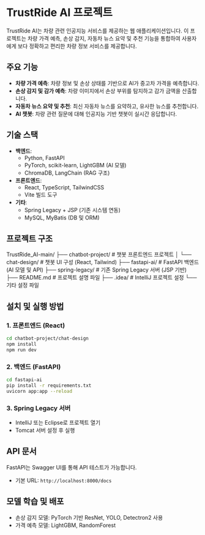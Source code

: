 # TrustRide AI 프로젝트

TrustRide AI는 차량 관련 인공지능 서비스를 제공하는 웹 애플리케이션입니다. 이 프로젝트는 차량 가격 예측, 손상 감지, 자동차 뉴스 요약 및 추천 기능을 통합하여 사용자에게 보다 정확하고 편리한 차량 정보 서비스를 제공합니다.

## 주요 기능
- **차량 가격 예측**: 차량 정보 및 손상 상태를 기반으로 AI가 중고차 가격을 예측합니다.
- **손상 감지 및 감가 예측**: 차량 이미지에서 손상 부위를 탐지하고 감가 금액을 산출합니다.
- **자동차 뉴스 요약 및 추천**: 최신 자동차 뉴스를 요약하고, 유사한 뉴스를 추천합니다.
- **AI 챗봇**: 차량 관련 질문에 대해 인공지능 기반 챗봇이 실시간 응답합니다.

## 기술 스택
- **백엔드**: 
  - Python, FastAPI
  - PyTorch, scikit-learn, LightGBM (AI 모델)
  - ChromaDB, LangChain (RAG 구조)
- **프론트엔드**:
  - React, TypeScript, TailwindCSS
  - Vite 빌드 도구
- **기타**:
  - Spring Legacy + JSP (기존 시스템 연동)
  - MySQL, MyBatis (DB 및 ORM)

## 프로젝트 구조

TrustRide_AI-main/
├── chatbot-project/           # 챗봇 프론트엔드 프로젝트
│   └── chat-design/           # 챗봇 UI 구성 (React, Tailwind)
├── fastapi-ai/                # FastAPI 백엔드 (AI 모델 및 API)
├── spring-legacy/             # 기존 Spring Legacy 서버 (JSP 기반)
├── README.md                  # 프로젝트 설명 파일
├── .idea/                     # IntelliJ 프로젝트 설정
└── 기타 설정 파일


## 설치 및 실행 방법

### 1. 프론트엔드 (React)
```bash
cd chatbot-project/chat-design
npm install
npm run dev
```

### 2. 백엔드 (FastAPI)
```bash
cd fastapi-ai
pip install -r requirements.txt
uvicorn app:app --reload
```

### 3. Spring Legacy 서버
- IntelliJ 또는 Eclipse로 프로젝트 열기
- Tomcat 서버 설정 후 실행

## API 문서
FastAPI는 Swagger UI를 통해 API 테스트가 가능합니다.
- 기본 URL: `http://localhost:8000/docs`

## 모델 학습 및 배포
- 손상 감지 모델: PyTorch 기반 ResNet, YOLO, Detectron2 사용
- 가격 예측 모델: LightGBM, RandomForest

